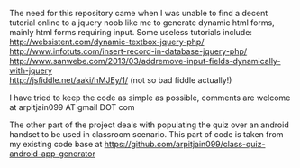 The need for this repository came when I was unable to find a decent tutorial online to a jquery noob like me to generate dynamic html forms, mainly html forms requiring input.
Some useless tutorials include: <br>http://websistent.com/dynamic-textbox-jquery-php/ <br>
http://www.infotuts.com/insert-record-in-database-jquery-php/ <br>
http://www.sanwebe.com/2013/03/addremove-input-fields-dynamically-with-jquery <br>
http://jsfiddle.net/aaki/hMJEy/1/ (not so bad fiddle actually!)

I have tried to keep the code as simple as possible, comments are welcome at arpitjain099 AT gmail DOT com

The other part of the project deals with populating the quiz over an android handset to be used in classroom scenario. This part of code is taken from my existing code base at https://github.com/arpitjain099/class-quiz-android-app-generator